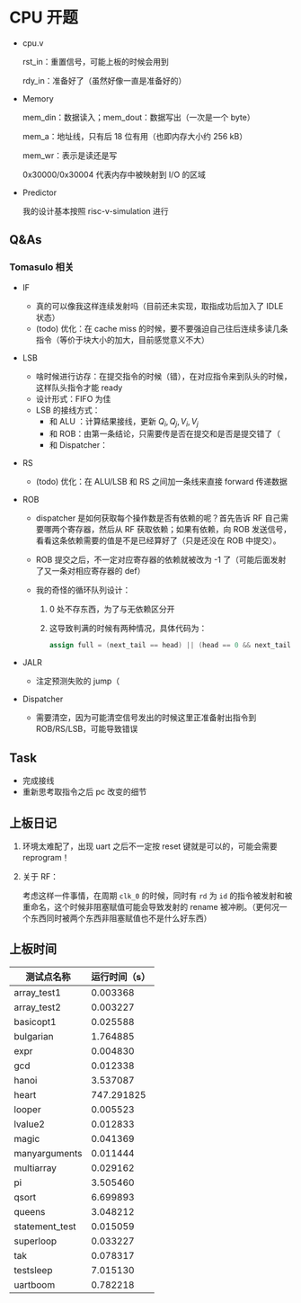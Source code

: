 # CPU 开题

- cpu.v

  rst_in：重置信号，可能上板的时候会用到

  rdy_in：准备好了（虽然好像一直是准备好的）

- Memory

  mem_din：数据读入；mem_dout：数据写出（一次是一个 byte）

  mem_a：地址线，只有后 18 位有用（也即内存大小约 256 kB）

  mem_wr：表示是读还是写

  0x30000/0x30004 代表内存中被映射到 I/O 的区域

- Predictor

  我的设计基本按照 risc-v-simulation 进行

## Q&As

### Tomasulo 相关

- IF
  - 真的可以像我这样连续发射吗（目前还未实现，取指成功后加入了 IDLE 状态）
  - (todo) 优化：在 cache miss 的时候，要不要强迫自己往后连续多读几条指令（等价于块大小的加大，目前感觉意义不大）
  
- LSB
  - 啥时候进行访存：在提交指令的时候（错），在对应指令来到队头的时候，这样队头指令才能 ready
  - 设计形式：FIFO 为佳
  - LSB 的接线方式：
    - 和 ALU ：计算结果接线，更新 $Q_i, Q_j,V_i,V_j$
    - 和 ROB：由第一条结论，只需要传是否在提交和是否是提交错了（
    - 和 Dispatcher：
  
- RS
  - (todo) 优化：在 ALU/LSB 和 RS 之间加一条线来直接 forward 传递数据
  
- ROB
  - dispatcher 是如何获取每个操作数是否有依赖的呢？首先告诉 RF 自己需要哪两个寄存器，然后从 RF 获取依赖；如果有依赖，向 ROB 发送信号，看看这条依赖需要的值是不是已经算好了（只是还没在 ROB 中提交）。
  
  - ROB 提交之后，不一定对应寄存器的依赖就被改为 -1 了（可能后面发射了又一条对相应寄存器的 def）
  
  - 我的奇怪的循环队列设计：
  
    1. 0 处不存东西，为了与无依赖区分开
  
    2. 这导致判满的时候有两种情况，具体代码为：
  
       ```verilog
       assign full = (next_tail == head) || (head == 0 && next_tail == `ROB_SIZE - 1);
       ```
  
       
  
- JALR
  - 注定预测失败的 jump（
  
- Dispatcher
  - 需要清空，因为可能清空信号发出的时候这里正准备射出指令到 ROB/RS/LSB，可能导致错误

## Task

- 完成接线
- 重新思考取指令之后 pc 改变的细节

## 上板日记

1. 环境太难配了，出现 uart 之后不一定按 reset 键就是可以的，可能会需要 reprogram！

2. 关于 RF：

   考虑这样一件事情，在周期 `clk_0` 的时候，同时有 `rd` 为 `id` 的指令被发射和被重命名，这个时候非阻塞赋值可能会导致发射的 rename 被冲刷。（更何况一个东西同时被两个东西非阻塞赋值也不是什么好东西）

## 上板时间

| 测试点名称     | 运行时间（s） |
| -------------- | ------------- |
| array_test1    | 0.003368      |
| array_test2    | 0.003227      |
| basicopt1      | 0.025588      |
| bulgarian      | 1.764885      |
| expr           | 0.004830      |
| gcd            | 0.012338      |
| hanoi          | 3.537087      |
| heart          | 747.291825    |
| looper         | 0.005523      |
| lvalue2        | 0.012833      |
| magic          | 0.041369      |
| manyarguments  | 0.011444      |
| multiarray     | 0.029162      |
| pi             | 3.505460      |
| qsort          | 6.699893      |
| queens         | 3.048212      |
| statement_test | 0.015059      |
| superloop      | 0.033227      |
| tak            | 0.078317      |
| testsleep      | 7.015130      |
| uartboom       | 0.782218      |

